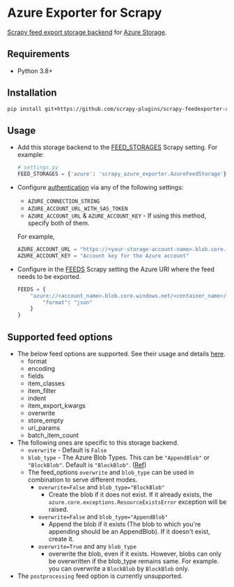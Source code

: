 # Azure Exporter for Scrapy
[Scrapy feed export storage backend](https://doc.scrapy.org/en/latest/topics/feed-exports.html#storage-backends) for [Azure Storage](https://docs.microsoft.com/en-us/azure/storage/).

## Requirements
-  Python 3.8+

## Installation
```bash
pip install git+https://github.com/scrapy-plugins/scrapy-feedexporter-azure-storage
```
## Usage
* Add this storage backend to the [FEED_STORAGES](https://docs.scrapy.org/en/latest/topics/feed-exports.html#std-setting-FEED_STORAGES) Scrapy setting. For example:
    ```python
    # settings.py
    FEED_STORAGES = {'azure': 'scrapy_azure_exporter.AzureFeedStorage'}
    ```
* Configure [authentication](https://docs.microsoft.com/en-us/python/api/overview/azure/storage-blob-readme?view=azure-python) via any of the following settings:
  - `AZURE_CONNECTION_STRING` 
  - `AZURE_ACCOUNT_URL_WITH_SAS_TOKEN`
  - `AZURE_ACCOUNT_URL` & `AZURE_ACCOUNT_KEY` - If using this method, specify both of them.
  
  For example,
  ```python 
  AZURE_ACCOUNT_URL = "https://<your-storage-account-name>.blob.core.windows.net/"
  AZURE_ACCOUNT_KEY = "Account key for the Azure account"
    ```
* Configure in the [FEEDS](https://docs.scrapy.org/en/latest/topics/feed-exports.html#feeds) Scrapy setting the Azure URI where the feed needs to be exported.

    ```python
    FEEDS = {
        "azure://<account_name>.blob.core.windows.net/<container_name>/<file_name.extension>": {
            "format": "json"
        }
    }
    ```
## Supported feed options
 - The below feed options are supported. See their usage and details [here](https://docs.scrapy.org/en/latest/topics/feed-exports.html#feeds).
   - format
   - encoding
   - fields
   - item_classes
   - item_filter
   - indent
   - item_export_kwargs
   - overwrite
   - store_empty
   - uri_params
   - batch_item_count
 - The following ones are specific to this storage backend.
   - `overwrite` - Default is `False`
   - `blob_type` - The Azure Blob Types. This can be `"AppendBlob"` or `"BlockBlob"`. Default is `"BlockBlob"`. ([Ref](https://docs.microsoft.com/en-us/azure/storage/blobs/storage-blob-pageblob-overview?tabs=dotnet))
   - The feed_options `overwrite` and `blob_type` can be used in combination to serve different modes.
     - `overwrite=False` and `blob_type="BlockBlob"`
       - Create the blob if it does not exist. If it already exists, the `azure.core.exceptions.ResourceExistsError` exception will be raised.
     - `overwrite=False` and `blob_type="AppendBlob"`
       - Append the blob if it exists (The blob to which you're appending should be an AppendBlob). If it doesn't exist, create it. 
     - `overwrite=True` and any `blob_type`
       - overwrite the blob, even if it exists. However, blobs can only be overwritten if the blob_type remains same. For example. you can overwrite a `BlockBlob` by `BlockBlob` only.
 - The `postprocessing` feed option is currently unsupported.